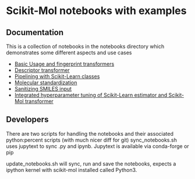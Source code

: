 # Scikit-Mol notebooks with examples

## Documentation

This is a collection of notebooks in the notebooks directory which demonstrates some different aspects and use cases

* [Basic Usage and fingerprint transformers](https://github.com/EBjerrum/scikit-mol/blob/documentation/notebooks/01_basic_usage.ipynb)
* [Descriptor transformer](https://github.com/EBjerrum/scikit-mol/blob/documentation/notebooks/02_descriptor_transformer.ipynb)
* [Pipelining with Scikit-Learn classes](https://github.com/EBjerrum/scikit-mol/blob/documentation/notebooks/03_example_pipeline.ipynb)
* [Molecular standardization](https://github.com/EBjerrum/scikit-mol/blob/documentation/notebooks/04_standardizer.ipynb)
* [Sanitizing SMILES input](https://github.com/EBjerrum/scikit-mol/blob/documentation/notebooks/05_smiles_sanitaztion.ipynb)
* [Integrated hyperparameter tuning of Scikit-Learn estimator and Scikit-Mol transformer](https://github.com/EBjerrum/scikit-mol/blob/documentation/notebooks/06_hyperparameter_tuning.ipynb)


## Developers
There are two scripts for handling the notebooks and their associated python:percent scripts (with much nicer diff for git)
sync_notebooks.sh uses jupytext to sync .py and ipynb. Jupytext is available via conda-forge or pip

update_notebooks.sh will sync, run and save the notebooks, expects a ipython kernel with scikit-mol installed called Python3. 